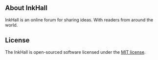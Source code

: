 
## About InkHall

InkHall is an online forum for sharing ideas. With readers from around the world.


## License

The InkHall is open-sourced software licensed under the [MIT license](https://opensource.org/licenses/MIT).
